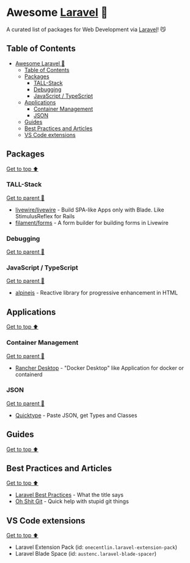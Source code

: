 # Awesome [Laravel](https://laravel.com/) 🐘

A curated list of packages for Web Development via [Laravel](https://laravel.com/)! 😼

## Table of Contents

- [Awesome Laravel 🐘](#awesome-laravel-)
  - [Table of Contents](#table-of-contents)
  - [Packages](#packages)
    - [TALL-Stack](#tall-stack)
    - [Debugging](#debugging)
    - [JavaScript / TypeScript](#javascript--typescript)
  - [Applications](#applications)
    - [Container Management](#container-management)
    - [JSON](#json)
  - [Guides](#guides)
  - [Best Practices and Articles](#best-practices-and-articles)
  - [VS Code extensions](#vs-code-extensions)

## Packages

[Get to top ⬆️](#table-of-contents)

### TALL-Stack

[Get to parent 🧛](#packages)

- [livewire/livewire](https://laravel-livewire.com/) - Build SPA-like Apps only with Blade. Like StimulusReflex for Rails
- [filament/forms](https://filamentphp.com/docs/forms) - A form builder for building forms in Livewire

### Debugging

[Get to parent 🧛](#packages)

### JavaScript / TypeScript

[Get to parent 🧛](#packages)

- [alpinejs](https://alpinejs.dev/) - Reactive library for progressive enhancement in HTML

## Applications

[Get to top ⬆️](#table-of-contents)

### Container Management

[Get to parent 🧛](#applications)

- [Rancher Desktop](https://rancherdesktop.io/) - "Docker Desktop" like Application for docker or containerd

### JSON

[Get to parent 🧛](#applications)

- [Quicktype](https://app.quicktype.io/) - Paste JSON, get Types and Classes

## Guides

[Get to top ⬆️](#table-of-contents)

## Best Practices and Articles

[Get to top ⬆️](#table-of-contents)

- [Laravel Best Practices](https://github.com/alexeymezenin/laravel-best-practices/) - What the title says
- [Oh Shit Git](https://ohshitgit.com/) - Quick help with stupid git things

## VS Code extensions

[Get to top ⬆️](#table-of-contents)

- Laravel Extension Pack (id: `onecentlin.laravel-extension-pack`)
- Laravel Blade Space (id: `austenc.laravel-blade-spacer`)
